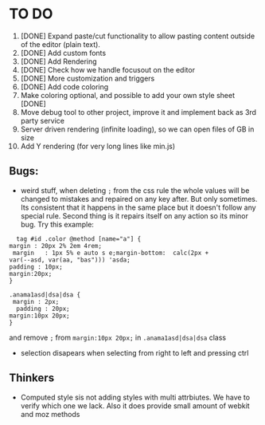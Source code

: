 # TO DO

1. [DONE] Expand paste/cut functionality to allow pasting content outside of the editor (plain text).
2. [DONE] Add custom fonts
3. [DONE] Add Rendering
4. [DONE] Check how we handle focusout on the editor
5. [DONE] More customization and triggers
6. [DONE] Add code coloring
7. Make coloring optional, and possible to add your own style sheet [DONE]
8. Move debug tool to other project, improve it and implement back as 3rd party service
9. Server driven rendering (infinite loading), so we can open files of GB in size
10. Add Y rendering (for very long lines like min.js)


## Bugs:
- weird stuff, when deleting `;` from the css rule the whole values will be changed to mistakes and repaired on any key after.
  But only sometimes. Its consistent that it happens in the same place but it doesn't follow any special rule. Second thing is it repairs itself on any action so its minor bug.
  Try this example:

```
  tag #id .color @method [name="a"] {
margin : 20px 2% 2em 4rem;
 margin   : 1px 5% e auto s e;margin-bottom:  calc(2px +
var(--asd, var(aa, "bas"))) 'asda;
padding : 10px;
margin:20px;
}

.anama1asd|dsa|dsa {
 margin : 2px;
  padding : 20px;
margin:10px 20px;
}
```

and remove `;` from `margin:10px 20px;` in `.anama1asd|dsa|dsa` class

- selection disapears when selecting from right to left and pressing ctrl

## Thinkers

- Computed style sis not adding styles with multi attrbiutes. We have to verify which one we lack. Also it does provide small amount of webkit and moz methods
